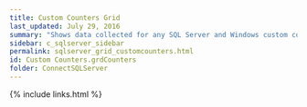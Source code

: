 ```yaml
---
title: Custom Counters Grid
last_updated: July 29, 2016
summary: "Shows data collected for any SQL Server and Windows custom counters that have been configured."
sidebar: c_sqlserver_sidebar
permalink: sqlserver_grid_customcounters.html
id: Custom Counters.grdCounters
folder: ConnectSQLServer
---
```




{% include links.html %}
